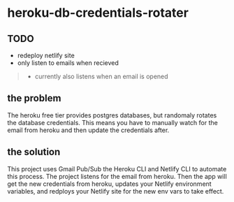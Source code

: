 # heroku-db-credentials-rotater

## TODO
- redeploy netlify site
- only listen to emails when recieved 
> - currently also listens when an email is opened

## the problem
The heroku free tier provides postgres databases, but randomaly rotates the database credentials. This means you have to manually watch for the email from heroku and then update the credentials after.

## the solution
This project uses Gmail Pub/Sub the Heroku CLI and Netlify CLI to automate this process. The project listens for the email from heroku. Then the app will get the new credentials from heroku, updates your Netlify environment variables, and redploys your Netlify site for the new env vars to take effect. 
